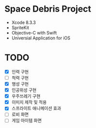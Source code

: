 # Space Debris Project
* Xcode 8.3.3
* SpriteKit
* Objective-C with Swift
* Universial Application for iOS

# TODO
- [x] 인력 구현
- [ ] 척력 구현
- [x] 행성 구현
- [x] 인공위성 구현
- [x] 우주쓰레기 구현
- [x] 이미지 제작 및 적용
- [x] 스프라이트 애니메이션 효과
- [ ] 로비 화면
- [ ] 게임 아이템 화면
